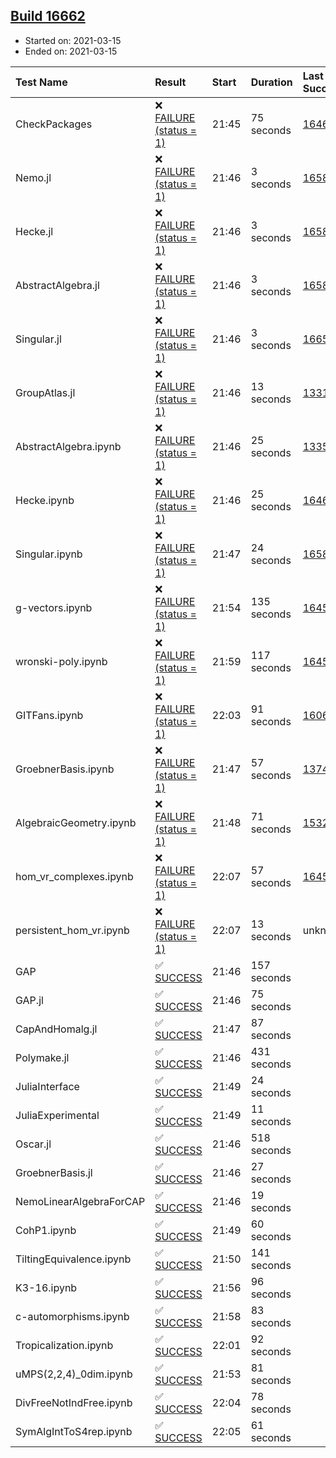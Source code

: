 ## [Build 16662](https://oscarci.mathematik.uni-kl.de/job/oscar/16662/)

* Started on: 2021-03-15
* Ended on: 2021-03-15

| Test Name    | Result | Start | Duration | Last Success | First Failure |
|:-------------|:-------|:------|:---------|:-------------|:--------------|
| CheckPackages | ❌ [FAILURE (status = 1)](https://oscarci.mathematik.uni-kl.de/job/oscar/16662/artifact/logs/build-16662/CheckPackages.log) | 21:45 | 75 seconds | [16463](https://oscarci.mathematik.uni-kl.de/job/oscar/16463/) | [16464](https://oscarci.mathematik.uni-kl.de/job/oscar/16464/) |
| Nemo.jl | ❌ [FAILURE (status = 1)](https://oscarci.mathematik.uni-kl.de/job/oscar/16662/artifact/logs/build-16662/Nemo.jl.log) | 21:46 | 3 seconds | [16588](https://oscarci.mathematik.uni-kl.de/job/oscar/16588/) | [16589](https://oscarci.mathematik.uni-kl.de/job/oscar/16589/) |
| Hecke.jl | ❌ [FAILURE (status = 1)](https://oscarci.mathematik.uni-kl.de/job/oscar/16662/artifact/logs/build-16662/Hecke.jl.log) | 21:46 | 3 seconds | [16589](https://oscarci.mathematik.uni-kl.de/job/oscar/16589/) | [16590](https://oscarci.mathematik.uni-kl.de/job/oscar/16590/) |
| AbstractAlgebra.jl | ❌ [FAILURE (status = 1)](https://oscarci.mathematik.uni-kl.de/job/oscar/16662/artifact/logs/build-16662/AbstractAlgebra.jl.log) | 21:46 | 3 seconds | [16584](https://oscarci.mathematik.uni-kl.de/job/oscar/16584/) | [16585](https://oscarci.mathematik.uni-kl.de/job/oscar/16585/) |
| Singular.jl | ❌ [FAILURE (status = 1)](https://oscarci.mathematik.uni-kl.de/job/oscar/16662/artifact/logs/build-16662/Singular.jl.log) | 21:46 | 3 seconds | [16652](https://oscarci.mathematik.uni-kl.de/job/oscar/16652/) | [16653](https://oscarci.mathematik.uni-kl.de/job/oscar/16653/) |
| GroupAtlas.jl | ❌ [FAILURE (status = 1)](https://oscarci.mathematik.uni-kl.de/job/oscar/16662/artifact/logs/build-16662/GroupAtlas.jl.log) | 21:46 | 13 seconds | [13311](https://oscarci.mathematik.uni-kl.de/job/oscar/13311/) | [13312](https://oscarci.mathematik.uni-kl.de/job/oscar/13312/) |
| AbstractAlgebra.ipynb | ❌ [FAILURE (status = 1)](https://oscarci.mathematik.uni-kl.de/job/oscar/16662/artifact/logs/build-16662/AbstractAlgebra.ipynb.log) | 21:46 | 25 seconds | [13355](https://oscarci.mathematik.uni-kl.de/job/oscar/13355/) | [13356](https://oscarci.mathematik.uni-kl.de/job/oscar/13356/) |
| Hecke.ipynb | ❌ [FAILURE (status = 1)](https://oscarci.mathematik.uni-kl.de/job/oscar/16662/artifact/logs/build-16662/Hecke.ipynb.log) | 21:46 | 25 seconds | [16463](https://oscarci.mathematik.uni-kl.de/job/oscar/16463/) | [16464](https://oscarci.mathematik.uni-kl.de/job/oscar/16464/) |
| Singular.ipynb | ❌ [FAILURE (status = 1)](https://oscarci.mathematik.uni-kl.de/job/oscar/16662/artifact/logs/build-16662/Singular.ipynb.log) | 21:47 | 24 seconds | [16588](https://oscarci.mathematik.uni-kl.de/job/oscar/16588/) | [16589](https://oscarci.mathematik.uni-kl.de/job/oscar/16589/) |
| g-vectors.ipynb | ❌ [FAILURE (status = 1)](https://oscarci.mathematik.uni-kl.de/job/oscar/16662/artifact/logs/build-16662/g-vectors.ipynb.log) | 21:54 | 135 seconds | [16458](https://oscarci.mathematik.uni-kl.de/job/oscar/16458/) | [16459](https://oscarci.mathematik.uni-kl.de/job/oscar/16459/) |
| wronski-poly.ipynb | ❌ [FAILURE (status = 1)](https://oscarci.mathematik.uni-kl.de/job/oscar/16662/artifact/logs/build-16662/wronski-poly.ipynb.log) | 21:59 | 117 seconds | [16458](https://oscarci.mathematik.uni-kl.de/job/oscar/16458/) | [16459](https://oscarci.mathematik.uni-kl.de/job/oscar/16459/) |
| GITFans.ipynb | ❌ [FAILURE (status = 1)](https://oscarci.mathematik.uni-kl.de/job/oscar/16662/artifact/logs/build-16662/GITFans.ipynb.log) | 22:03 | 91 seconds | [16068](https://oscarci.mathematik.uni-kl.de/job/oscar/16068/) | [16069](https://oscarci.mathematik.uni-kl.de/job/oscar/16069/) |
| GroebnerBasis.ipynb | ❌ [FAILURE (status = 1)](https://oscarci.mathematik.uni-kl.de/job/oscar/16662/artifact/logs/build-16662/GroebnerBasis.ipynb.log) | 21:47 | 57 seconds | [13748](https://oscarci.mathematik.uni-kl.de/job/oscar/13748/) | [13749](https://oscarci.mathematik.uni-kl.de/job/oscar/13749/) |
| AlgebraicGeometry.ipynb | ❌ [FAILURE (status = 1)](https://oscarci.mathematik.uni-kl.de/job/oscar/16662/artifact/logs/build-16662/AlgebraicGeometry.ipynb.log) | 21:48 | 71 seconds | [15322](https://oscarci.mathematik.uni-kl.de/job/oscar/15322/) | [15323](https://oscarci.mathematik.uni-kl.de/job/oscar/15323/) |
| hom_vr_complexes.ipynb | ❌ [FAILURE (status = 1)](https://oscarci.mathematik.uni-kl.de/job/oscar/16662/artifact/logs/build-16662/hom_vr_complexes.ipynb.log) | 22:07 | 57 seconds | [16458](https://oscarci.mathematik.uni-kl.de/job/oscar/16458/) | [16459](https://oscarci.mathematik.uni-kl.de/job/oscar/16459/) |
| persistent_hom_vr.ipynb | ❌ [FAILURE (status = 1)](https://oscarci.mathematik.uni-kl.de/job/oscar/16662/artifact/logs/build-16662/persistent_hom_vr.ipynb.log) | 22:07 | 13 seconds | unknown | unknown |
| GAP | ✅ [SUCCESS](https://oscarci.mathematik.uni-kl.de/job/oscar/16662/artifact/logs/build-16662/GAP.log) | 21:46 | 157 seconds |  |  |
| GAP.jl | ✅ [SUCCESS](https://oscarci.mathematik.uni-kl.de/job/oscar/16662/artifact/logs/build-16662/GAP.jl.log) | 21:46 | 75 seconds |  |  |
| CapAndHomalg.jl | ✅ [SUCCESS](https://oscarci.mathematik.uni-kl.de/job/oscar/16662/artifact/logs/build-16662/CapAndHomalg.jl.log) | 21:47 | 87 seconds |  |  |
| Polymake.jl | ✅ [SUCCESS](https://oscarci.mathematik.uni-kl.de/job/oscar/16662/artifact/logs/build-16662/Polymake.jl.log) | 21:46 | 431 seconds |  |  |
| JuliaInterface | ✅ [SUCCESS](https://oscarci.mathematik.uni-kl.de/job/oscar/16662/artifact/logs/build-16662/JuliaInterface.log) | 21:49 | 24 seconds |  |  |
| JuliaExperimental | ✅ [SUCCESS](https://oscarci.mathematik.uni-kl.de/job/oscar/16662/artifact/logs/build-16662/JuliaExperimental.log) | 21:49 | 11 seconds |  |  |
| Oscar.jl | ✅ [SUCCESS](https://oscarci.mathematik.uni-kl.de/job/oscar/16662/artifact/logs/build-16662/Oscar.jl.log) | 21:46 | 518 seconds |  |  |
| GroebnerBasis.jl | ✅ [SUCCESS](https://oscarci.mathematik.uni-kl.de/job/oscar/16662/artifact/logs/build-16662/GroebnerBasis.jl.log) | 21:46 | 27 seconds |  |  |
| NemoLinearAlgebraForCAP | ✅ [SUCCESS](https://oscarci.mathematik.uni-kl.de/job/oscar/16662/artifact/logs/build-16662/NemoLinearAlgebraForCAP.log) | 21:46 | 19 seconds |  |  |
| CohP1.ipynb | ✅ [SUCCESS](https://oscarci.mathematik.uni-kl.de/job/oscar/16662/artifact/logs/build-16662/CohP1.ipynb.log) | 21:49 | 60 seconds |  |  |
| TiltingEquivalence.ipynb | ✅ [SUCCESS](https://oscarci.mathematik.uni-kl.de/job/oscar/16662/artifact/logs/build-16662/TiltingEquivalence.ipynb.log) | 21:50 | 141 seconds |  |  |
| K3-16.ipynb | ✅ [SUCCESS](https://oscarci.mathematik.uni-kl.de/job/oscar/16662/artifact/logs/build-16662/K3-16.ipynb.log) | 21:56 | 96 seconds |  |  |
| c-automorphisms.ipynb | ✅ [SUCCESS](https://oscarci.mathematik.uni-kl.de/job/oscar/16662/artifact/logs/build-16662/c-automorphisms.ipynb.log) | 21:58 | 83 seconds |  |  |
| Tropicalization.ipynb | ✅ [SUCCESS](https://oscarci.mathematik.uni-kl.de/job/oscar/16662/artifact/logs/build-16662/Tropicalization.ipynb.log) | 22:01 | 92 seconds |  |  |
| uMPS(2,2,4)_0dim.ipynb | ✅ [SUCCESS](https://oscarci.mathematik.uni-kl.de/job/oscar/16662/artifact/logs/build-16662/uMPS-2-2-4-_0dim.ipynb.log) | 21:53 | 81 seconds |  |  |
| DivFreeNotIndFree.ipynb | ✅ [SUCCESS](https://oscarci.mathematik.uni-kl.de/job/oscar/16662/artifact/logs/build-16662/DivFreeNotIndFree.ipynb.log) | 22:04 | 78 seconds |  |  |
| SymAlgIntToS4rep.ipynb | ✅ [SUCCESS](https://oscarci.mathematik.uni-kl.de/job/oscar/16662/artifact/logs/build-16662/SymAlgIntToS4rep.ipynb.log) | 22:05 | 61 seconds |  |  |
